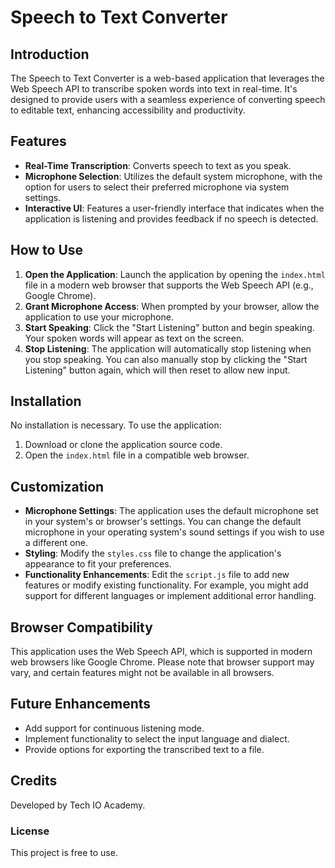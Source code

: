 # Speech to Text Converter

## Introduction
The Speech to Text Converter is a web-based application that leverages the Web Speech API to transcribe spoken words into text in real-time. It's designed to provide users with a seamless experience of converting speech to editable text, enhancing accessibility and productivity.

## Features
- **Real-Time Transcription**: Converts speech to text as you speak.
- **Microphone Selection**: Utilizes the default system microphone, with the option for users to select their preferred microphone via system settings.
- **Interactive UI**: Features a user-friendly interface that indicates when the application is listening and provides feedback if no speech is detected.

## How to Use
1. **Open the Application**: Launch the application by opening the `index.html` file in a modern web browser that supports the Web Speech API (e.g., Google Chrome).
2. **Grant Microphone Access**: When prompted by your browser, allow the application to use your microphone.
3. **Start Speaking**: Click the "Start Listening" button and begin speaking. Your spoken words will appear as text on the screen.
4. **Stop Listening**: The application will automatically stop listening when you stop speaking. You can also manually stop by clicking the "Start Listening" button again, which will then reset to allow new input.

## Installation
No installation is necessary. To use the application:
1. Download or clone the application source code.
2. Open the `index.html` file in a compatible web browser.

## Customization
- **Microphone Settings**: The application uses the default microphone set in your system's or browser's settings. You can change the default microphone in your operating system's sound settings if you wish to use a different one.
- **Styling**: Modify the `styles.css` file to change the application's appearance to fit your preferences.
- **Functionality Enhancements**: Edit the `script.js` file to add new features or modify existing functionality. For example, you might add support for different languages or implement additional error handling.

## Browser Compatibility
This application uses the Web Speech API, which is supported in modern web browsers like Google Chrome. Please note that browser support may vary, and certain features might not be available in all browsers.

## Future Enhancements
- Add support for continuous listening mode.
- Implement functionality to select the input language and dialect.
- Provide options for exporting the transcribed text to a file.

## Credits
Developed by Tech IO Academy.

### License
This project is free to use.
